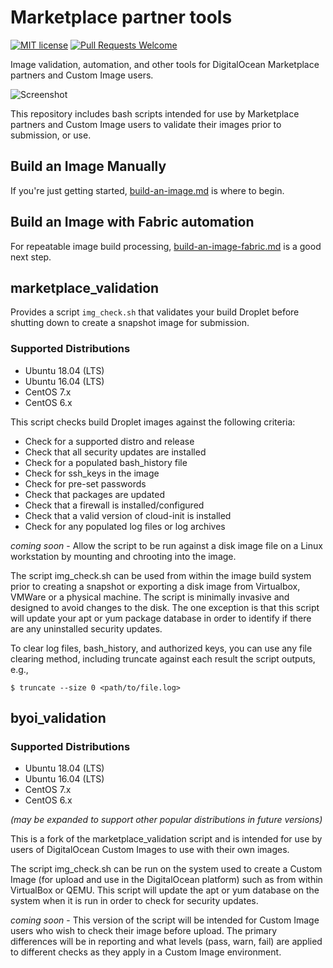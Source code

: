 # Marketplace partner tools

[![MIT license](https://img.shields.io/badge/license-MIT-blue.svg)](LICENSE)
[![Pull Requests Welcome](https://img.shields.io/badge/PRs-welcome-brightgreen.svg?style=flat)](http://makeapullrequest.com)

Image validation, automation, and other tools for DigitalOcean Marketplace partners and Custom Image users.

![Screenshot](screenshot.png)

This repository includes bash scripts intended for use by Marketplace partners and Custom Image users to validate their images prior to submission, or use.

## Build an Image Manually

If you're just getting started, [build-an-image.md](marketplace_docs/build-an-image.md) is where to begin.

## Build an Image with Fabric automation

For repeatable image build processing, [build-an-image-fabric.md](marketplace_docs/build-an-image-fabric.md) is a good next step.

## marketplace_validation

Provides a script `img_check.sh` that validates your build Droplet before shutting down to create a snapshot image for submission.

### Supported Distributions 

* Ubuntu 18.04 (LTS)
* Ubuntu 16.04 (LTS)
* CentOS 7.x
* CentOS 6.x 

This script checks build Droplet images against the following criteria:

- Check for a supported distro and release
- Check that all security updates are installed
- Check for a populated bash_history file
- Check for ssh_keys in the image
- Check for pre-set passwords
- Check that packages are updated
- Check that a firewall is installed/configured
- Check that a valid version of cloud-init is installed
- Check for any populated log files or log archives

*coming soon* - Allow the script to be run against a disk image file on a Linux workstation by mounting and chrooting into the image.

The script img_check.sh can be used from within the image build system prior to creating a snapshot or exporting a disk image from Virtualbox, VMWare or a physical machine. The script is minimally invasive and designed to avoid changes to the disk. The one exception is that this script will update your apt or yum package database in order to identify if there are any uninstalled security updates.

To clear log files, bash_history, and authorized keys, you can use any file clearing method, including truncate against each result the script outputs, e.g.,

`$ truncate --size 0 <path/to/file.log>`

## byoi_validation

### Supported Distributions 

* Ubuntu 18.04 (LTS)
* Ubuntu 16.04 (LTS)
* CentOS 7.x
* CentOS 6.x 

*(may be expanded to support other popular distributions in future versions)*

This is a fork of the marketplace_validation script and is intended for use by users of DigitalOcean Custom Images to use with their own images.

The script img_check.sh can be run on the system used to create a Custom Image (for upload and use in the DigitalOcean platform) such as from within VirtualBox or QEMU. This script will update the apt or yum database on the system when it is run in order to check for security updates.

*coming soon* - This version of the script will be intended for Custom Image users who wish to check their image before upload. The primary differences will be in reporting and what levels (pass, warn, fail) are applied to different checks as they apply in a Custom Image environment.
